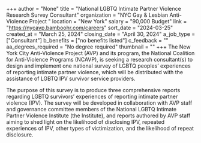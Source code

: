 +++
author = "None"
title = "National LGBTQ Intimate Partner Violence Research Survey Consultant"
organization = "NYC Gay & Lesbian Anti-Violence Project "
location = "New York"
salary = "90,000 Budget"
link = "https://nycavp.bamboohr.com/careers"
sort_date = "2024-03-25"
created_at = "March 25, 2024"
closing_date = "April 30, 2024"
a_job_type = ["Consultant"]
b_benefits = ["no benefits listed"]
c_feedback = ""
aa_degrees_required = "No degree required"
thumbnail = ""
+++
The New York City Anti-Violence Project (AVP) and its program, the National Coalition for Anti-Violence Programs (NCAVP), is seeking a research consultant(s) to design and implement one national survey of LGBTQ peoples’ experiences of reporting intimate partner violence, which will be distributed with the assistance of LGBTQ IPV survivor service providers.

 

The purpose of this survey is to produce three comprehensive reports regarding LGBTQ survivors’ experiences of reporting intimate partner violence (IPV). The survey will be developed in collaboration with AVP staff and governance committee members of the National LGBTQ Intimate Partner Violence Institute (the Institute), and reports authored by AVP staff aiming to shed light on the likelihood of disclosing IPV, repeated experiences of IPV, other types of victimization, and the likelihood of repeat disclosure.   